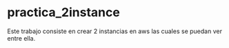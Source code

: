 # practica_2instance
Este trabajo consiste en crear 2 instancias en aws las cuales se puedan ver entre ella.
